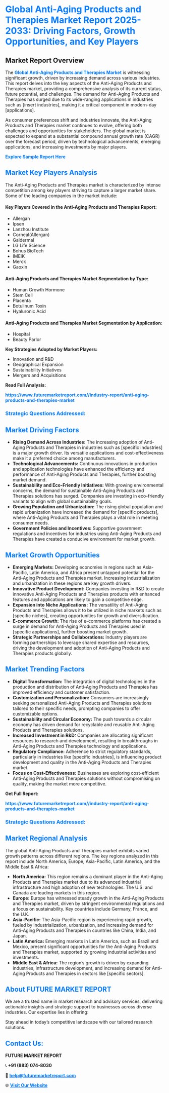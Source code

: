 <h1 style="color: #007BFF;">Global Anti-Aging Products and Therapies Market Report 2025-2033: Driving Factors, Growth Opportunities, and Key Players</h1>

<section id="overview">
<h2>Market Report Overview</h2>
<p>The <a href="https://www.futuremarketreport.com//industry-report/anti-aging-products-and-therapies-market" style="color: #007BFF; text-decoration: none;"><strong>Global Anti-Aging Products and Therapies Market</strong></a> is witnessing significant growth, driven by increasing demand across various industries. This report delves into the key aspects of the Anti-Aging Products and Therapies market, providing a comprehensive analysis of its current status, future potential, and challenges. The demand for Anti-Aging Products and Therapies has surged due to its wide-ranging applications in industries such as [insert industries], making it a critical component in modern-day [applications].</p>
<p>As consumer preferences shift and industries innovate, the Anti-Aging Products and Therapies market continues to evolve, offering both challenges and opportunities for stakeholders. The global market is expected to expand at a substantial compound annual growth rate (CAGR) over the forecast period, driven by technological advancements, emerging applications, and increasing investments by major players.</p>
</section>

<section id="overview">
<p><a href="https://www.futuremarketreport.com//request-sample/reportId=80432" style="color: #007BFF; text-decoration: none;"><strong>Explore Sample Report Here</strong></a></p>
</section>

<section id="key-players">
<h2 style="color: #007BFF;">Market Key Players Analysis</h2>
<p>The Anti-Aging Products and Therapies market is characterized by intense competition among key players striving to capture a larger market share. Some of the leading companies in the market include:</p>
<h4>Key Players Covered in the Anti-Aging Products and Therapies Report:</h4>
<ul><li>Allergan</li><li>Ipsen</li><li>Lanzhou Institute</li><li>Corneal(Allergan)</li><li>Galdermal</li><li>LG Life Science</li><li>Bohus BioTech</li><li>IMEIK</li><li>Merck</li><li>Gaoxin</li></ul>
<h4>Anti-Aging Products and Therapies Market Segmentation by Type:</h4>
<ul><li>Human Growth Hormone</li><li>Stem Cell</li><li>Placenta</li><li>Botulinum Toxin</li><li>Hyaluronic Acid</li></ul>

<h4>Anti-Aging Products and Therapies Market Segmentation by Application:</h4>
<ul><li>Hospital</li><li>Beauty Parlor</li></ul>
<p><strong>Key Strategies Adopted by Market Players:</strong></p>
<ul>
<li>Innovation and R&D</li>
<li>Geographical Expansion</li>
<li>Sustainability Initiatives</li>
<li>Mergers and Acquisitions</li>
</ul>
</section>

<section>
<p><strong>Read Full Analysis: </strong></p><a href="https://www.futuremarketreport.com//industry-report/anti-aging-products-and-therapies-market" style="color: #007BFF; text-decoration: none;"><strong>https://www.futuremarketreport.com//industry-report/anti-aging-products-and-therapies-market</strong></a>
<h3 style="color: #007BFF;">Strategic Questions Addressed:</h3>
</section>

<section id="driving-factors">
<h2 style="color: #007BFF;">Market Driving Factors</h2>
<ul>
<li><strong>Rising Demand Across Industries:</strong> The increasing adoption of Anti-Aging Products and Therapies in industries such as [specific industries] is a major growth driver. Its versatile applications and cost-effectiveness make it a preferred choice among manufacturers.</li>
<li><strong>Technological Advancements:</strong> Continuous innovations in production and application technologies have enhanced the efficiency and performance of Anti-Aging Products and Therapies, further boosting market demand.</li>
<li><strong>Sustainability and Eco-Friendly Initiatives:</strong> With growing environmental concerns, the demand for sustainable Anti-Aging Products and Therapies solutions has surged. Companies are investing in eco-friendly variants to align with global sustainability goals.</li>
<li><strong>Growing Population and Urbanization:</strong> The rising global population and rapid urbanization have increased the demand for [specific products], where Anti-Aging Products and Therapies plays a vital role in meeting consumer needs.</li>
<li><strong>Government Policies and Incentives:</strong> Supportive government regulations and incentives for industries using Anti-Aging Products and Therapies have created a conducive environment for market growth.</li>
</ul>
</section>

<section id="growth-opportunities">
<h2 style="color: #007BFF;">Market Growth Opportunities</h2>
<ul>
<li><strong>Emerging Markets:</strong> Developing economies in regions such as Asia-Pacific, Latin America, and Africa present untapped potential for the Anti-Aging Products and Therapies market. Increasing industrialization and urbanization in these regions are key growth drivers.</li>
<li><strong>Innovative Product Development:</strong> Companies investing in R&D to create innovative Anti-Aging Products and Therapies products with enhanced features and applications are likely to gain a competitive edge.</li>
<li><strong>Expansion into Niche Applications:</strong> The versatility of Anti-Aging Products and Therapies allows it to be utilized in niche markets such as [specific niches], creating opportunities for growth and diversification.</li>
<li><strong>E-commerce Growth:</strong> The rise of e-commerce platforms has created a surge in demand for Anti-Aging Products and Therapies used in [specific applications], further boosting market growth.</li>
<li><strong>Strategic Partnerships and Collaborations:</strong> Industry players are forming partnerships to leverage shared expertise and resources, driving the development and adoption of Anti-Aging Products and Therapies products globally.</li>
</ul>
</section>

<section id="trending-factors">
<h2 style="color: #007BFF;">Market Trending Factors</h2>
<ul>
<li><strong>Digital Transformation:</strong> The integration of digital technologies in the production and distribution of Anti-Aging Products and Therapies has improved efficiency and customer satisfaction.</li>
<li><strong>Customization and Personalization:</strong> Consumers are increasingly seeking personalized Anti-Aging Products and Therapies solutions tailored to their specific needs, prompting companies to offer customizable options.</li>
<li><strong>Sustainability and Circular Economy:</strong> The push towards a circular economy has driven demand for recyclable and reusable Anti-Aging Products and Therapies solutions.</li>
<li><strong>Increased Investment in R&D:</strong> Companies are allocating significant resources to research and development, resulting in breakthroughs in Anti-Aging Products and Therapies technology and applications.</li>
<li><strong>Regulatory Compliance:</strong> Adherence to strict regulatory standards, particularly in industries like [specific industries], is influencing product development and quality in the Anti-Aging Products and Therapies market.</li>
<li><strong>Focus on Cost-Effectiveness:</strong> Businesses are exploring cost-efficient Anti-Aging Products and Therapies solutions without compromising on quality, making the market more competitive.</li>
</ul>
</section>

<section>
<p><strong>Get Full Report: </strong></p><a href="https://www.futuremarketreport.com//industry-report/anti-aging-products-and-therapies-market" style="color: #007BFF; text-decoration: none;"><strong>https://www.futuremarketreport.com//industry-report/anti-aging-products-and-therapies-market</strong></a>
<h3 style="color: #007BFF;">Strategic Questions Addressed:</h3>
</section>


<section id="regional-analysis">
<h2 style="color: #007BFF;">Market Regional Analysis</h2>
<p>The global Anti-Aging Products and Therapies market exhibits varied growth patterns across different regions. The key regions analyzed in this report include North America, Europe, Asia-Pacific, Latin America, and the Middle East & Africa:</p>
<ul>
<li><strong>North America:</strong> This region remains a dominant player in the Anti-Aging Products and Therapies market due to its advanced industrial infrastructure and high adoption of new technologies. The U.S. and Canada are leading markets in this region.</li>
<li><strong>Europe:</strong> Europe has witnessed steady growth in the Anti-Aging Products and Therapies market, driven by stringent environmental regulations and a focus on sustainability. Key countries include Germany, France, and the U.K.</li>
<li><strong>Asia-Pacific:</strong> The Asia-Pacific region is experiencing rapid growth, fueled by industrialization, urbanization, and increasing demand for Anti-Aging Products and Therapies in countries like China, India, and Japan.</li>
<li><strong>Latin America:</strong> Emerging markets in Latin America, such as Brazil and Mexico, present significant opportunities for the Anti-Aging Products and Therapies market, supported by growing industrial activities and investments.</li>
<li><strong>Middle East & Africa:</strong> The region’s growth is driven by expanding industries, infrastructure development, and increasing demand for Anti-Aging Products and Therapies in sectors like [specific sectors].</li>
</ul>
</section>

<footer>
<h2 style="color: #007BFF;">About FUTURE MARKET REPORT</h2>
<p>We are a trusted name in market research and advisory services, delivering actionable insights and strategic support to businesses across diverse industries. Our expertise lies in offering:</p>

<p>Stay ahead in today’s competitive landscape with our tailored research solutions.</p>

<h2 style="color: #007BFF;">Contact Us:</h2>
<p><strong>FUTURE MARKET REPORT</strong></p>
<p>📞 <strong>+91 (883) 074-8030</strong></p>
<p>📧 <strong><a href="mailto:help@futuremarketreport.com" style="color: #007BFF;">help@futuremarketreport.com</a></strong></p>
<p>🌐 <strong><a href="https://www.futuremarketreport.com/" style="color: #007BFF;">Visit Our Website</a></strong></p>
</footer>